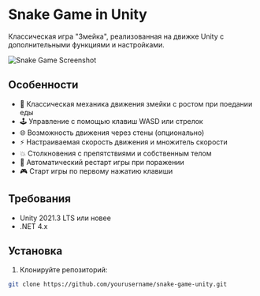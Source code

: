 # Snake Game in Unity

Классическая игра "Змейка", реализованная на движке Unity с дополнительными функциями и настройками.

![Snake Game Screenshot](screenshot.png) <!-- Замените на реальный скриншот -->

## Особенности

- 🐍 Классическая механика движения змейки с ростом при поедании еды
- 🕹️ Управление с помощью клавиш WASD или стрелок
- 🌐 Возможность движения через стены (опционально)
- ⚡ Настраиваемая скорость движения и множитель скорости
- 💥 Столкновения с препятствиями и собственным телом
- 🔄 Автоматический рестарт игры при поражении
- 🎮 Старт игры по первому нажатию клавиши

## Требования

- Unity 2021.3 LTS или новее
- .NET 4.x

## Установка

1. Клонируйте репозиторий:
```bash
git clone https://github.com/yourusername/snake-game-unity.git
